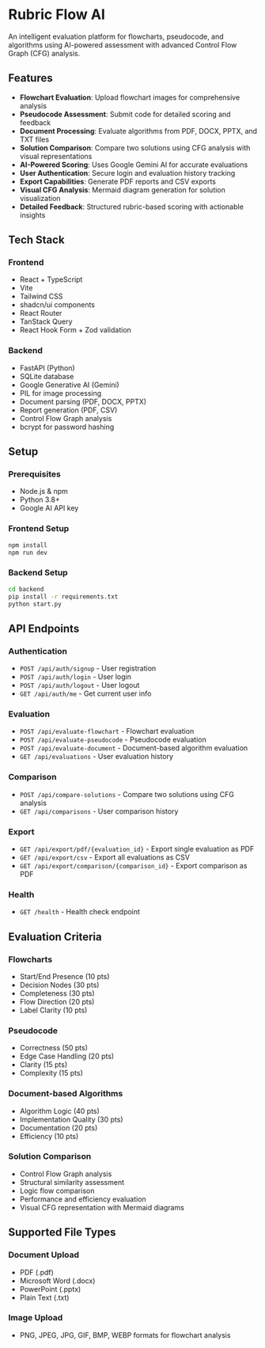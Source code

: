 # Rubric Flow AI

An intelligent evaluation platform for flowcharts, pseudocode, and algorithms using AI-powered assessment with advanced Control Flow Graph (CFG) analysis.

## Features

- **Flowchart Evaluation**: Upload flowchart images for comprehensive analysis
- **Pseudocode Assessment**: Submit code for detailed scoring and feedback
- **Document Processing**: Evaluate algorithms from PDF, DOCX, PPTX, and TXT files
- **Solution Comparison**: Compare two solutions using CFG analysis with visual representations
- **AI-Powered Scoring**: Uses Google Gemini AI for accurate evaluations
- **User Authentication**: Secure login and evaluation history tracking
- **Export Capabilities**: Generate PDF reports and CSV exports
- **Visual CFG Analysis**: Mermaid diagram generation for solution visualization
- **Detailed Feedback**: Structured rubric-based scoring with actionable insights

## Tech Stack

### Frontend
- React + TypeScript
- Vite
- Tailwind CSS
- shadcn/ui components
- React Router
- TanStack Query
- React Hook Form + Zod validation

### Backend
- FastAPI (Python)
- SQLite database
- Google Generative AI (Gemini)
- PIL for image processing
- Document parsing (PDF, DOCX, PPTX)
- Report generation (PDF, CSV)
- Control Flow Graph analysis
- bcrypt for password hashing

## Setup

### Prerequisites
- Node.js & npm
- Python 3.8+
- Google AI API key

### Frontend Setup
```bash
npm install
npm run dev
```

### Backend Setup
```bash
cd backend
pip install -r requirements.txt
python start.py
```



## API Endpoints

### Authentication
- `POST /api/auth/signup` - User registration
- `POST /api/auth/login` - User login
- `POST /api/auth/logout` - User logout
- `GET /api/auth/me` - Get current user info

### Evaluation
- `POST /api/evaluate-flowchart` - Flowchart evaluation
- `POST /api/evaluate-pseudocode` - Pseudocode evaluation
- `POST /api/evaluate-document` - Document-based algorithm evaluation
- `GET /api/evaluations` - User evaluation history

### Comparison
- `POST /api/compare-solutions` - Compare two solutions using CFG analysis
- `GET /api/comparisons` - User comparison history

### Export
- `GET /api/export/pdf/{evaluation_id}` - Export single evaluation as PDF
- `GET /api/export/csv` - Export all evaluations as CSV
- `GET /api/export/comparison/{comparison_id}` - Export comparison as PDF

### Health
- `GET /health` - Health check endpoint

## Evaluation Criteria

### Flowcharts
- Start/End Presence (10 pts)
- Decision Nodes (30 pts)
- Completeness (30 pts)
- Flow Direction (20 pts)
- Label Clarity (10 pts)

### Pseudocode
- Correctness (50 pts)
- Edge Case Handling (20 pts)
- Clarity (15 pts)
- Complexity (15 pts)

### Document-based Algorithms
- Algorithm Logic (40 pts)
- Implementation Quality (30 pts)
- Documentation (20 pts)
- Efficiency (10 pts)

### Solution Comparison
- Control Flow Graph analysis
- Structural similarity assessment
- Logic flow comparison
- Performance and efficiency evaluation
- Visual CFG representation with Mermaid diagrams

## Supported File Types

### Document Upload
- PDF (.pdf)
- Microsoft Word (.docx)
- PowerPoint (.pptx)
- Plain Text (.txt)

### Image Upload
- PNG, JPEG, JPG, GIF, BMP, WEBP formats for flowchart analysis
